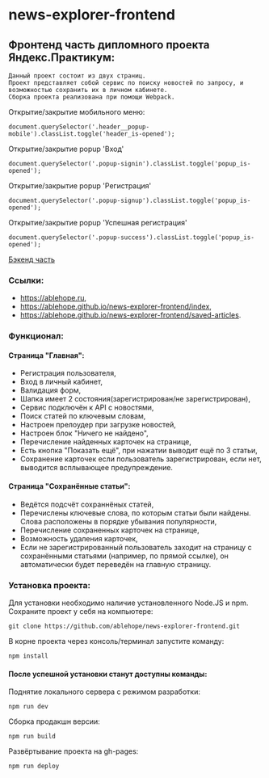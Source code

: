 # news-explorer-frontend

## Фронтенд часть дипломного проекта Яндекс.Практикум:
```
Данный проект состоит из двух страниц. 
Проект представляет собой сервис по поиску новостей по запросу, и возможностью сохранить их в личном кабинете.
Сборка проекта реализована при помощи Webpack.
```
Открытие/закрытие мобильного меню:
```
document.querySelector('.header__popup-mobile').classList.toggle('header_is-opened');
```
Открытие/закрытие popup 'Вход'
```
document.querySelector('.popup-signin').classList.toggle('popup_is-opened');
```
Открытие/закрытие popup 'Регистрация'
```
document.querySelector('.popup-signup').classList.toggle('popup_is-opened');
```
Открытие/закрытие popup 'Успешная регистрация'
```
document.querySelector('.popup-success').classList.toggle('popup_is-opened');
```

[Бэкенд часть](https://github.com/ablehope/news-explorer-api)

### Ссылки:
- https://ablehope.ru,
- https://ablehope.github.io/news-explorer-frontend/index,
- https://ablehope.github.io/news-explorer-frontend/saved-articles.

### Функционал:
#### Страница "Главная":
- Регистрация пользователя,
- Вход в личный кабинет,
- Валидация форм,
- Шапка имеет 2 состояния(зарегистрирован/не зарегистрирован),
- Сервис подключён к API с новостями,
- Поиск статей по ключевым словам,
- Настроен прелоудер при загрузке новостей,
- Настроен блок "Ничего не найдено",
- Перечисление найденных карточек на странице,
- Есть кнопка "Показать ещё", при нажатии выводит ещё по 3 статьи,
- Сохранение карточек если пользователь зарегистрирован, если нет, выводится всплывающее предупреждение.

#### Страница "Сохранённые статьи":
- Ведётся подсчёт сохраннёных статей,
- Перечислены ключевые слова, по которым статьи были найдены. Слова расположены в порядке убывания популярности,
- Перечисление сохраненных карточек на странице,
- Возможность удаления карточек,
- Если не зарегистрированный пользователь заходит на страницу с сохранёнными статьями (например, по прямой ссылке), он автоматически будет переведён на главную страницу.

### Установка проекта:
Для установки необходимо наличие установленного Node.JS и npm.
Сохраните проект у себя на компьютере:
```
git clone https://github.com/ablehope/news-explorer-frontend.git
```

В корне проекта через консоль/терминал запустите команду:
```
npm install
```
  
#### После успешной установки станут доступны команды:
Поднятие локального сервера с режимом разработки:
```
npm run dev
```

Сборка продакшн версии:
```
npm run build
```

Развёртывание проекта на gh-pages:
```
npm run deploy
```
